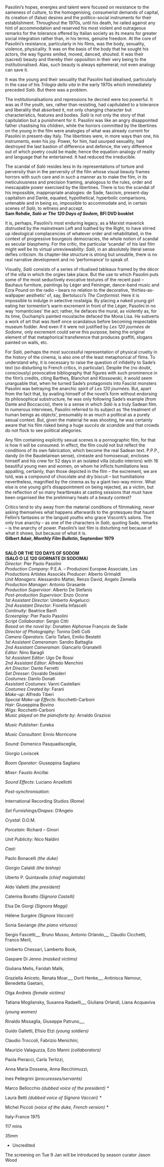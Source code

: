 
Pasolini’s hopes, energies and talent were focused on resistance to the sameness of culture, to the homogenising, consumerist demands of capital, its creation of (false) desires and the politico-social instruments for their establishment. Throughout the 1970s, until his death, he railed against any hint of accommodation and reserved his most violent and outrageous remarks for the tolerance offered by Italian society as its means for greater social integration rather than, in his terms, genuine freedom. At the core of Pasolini’s resistance, particularly in his films, was the body, sexuality, violence, physicality. It was on the basis of the body that he sought his actors, the way figures smiled, moved, danced, shouted. It was their (sacred) beauty and thereby their opposition in their very being to the institutionalised. Alas, such beauty is always ephemeral; not even analogy can save it.

It was the young and their sexuality that Pasolini had idealised, particularly in the case of his _Trilogia della vita_ in the early 1970s which immediately preceded _Salò_. But there was a problem.

The institutionalisations and repressions he decried were too powerful. It was as if the youth, sex, rather than resisting, had capitulated to a tolerance and liberality that absorbed it, not only changing character but characteristics, features and bodies. _Salò_ is not only the story of that capitulation but a punishment for it. Pasolini was like an angry disappointed father chastising his children, while the horrors committed by the libertines on the young in the film were analogies of what was already current for Pasolini in present-day Italy. The libertines were, in more ways than one, his instruments, even his joy. Power, for him, had usurped sexuality, had destroyed the last bastion of difference and defence, the very difference out of which poetry could be made; hence the equation-analogy of reality and language that he entertained. It had reduced the irreducible.

The scandal of _Salò_ resides less in its representations of torture and perversity than in the perversity of the film whose visual beauty frames horrors with such care and in such a manner as to make the film, in its meticulousness and precision framing, analogous to the rules, order and inescapable power exercised by the libertines. There is too the scandal of his impossible, inappropriate analogies: de Sade, fascism, present-day capitalism and Dante, equated, hypothetical, hyperbolic comparisons, untenable and in being so, impossible to accommodate and, in certain scenes of _Salò_, to witness and accept.  
**Sam Rohdie, _Salò or The 120 Days of Sodom,_ BFI DVD booklet**

It is, perhaps, Pasolini’s most enduring legacy, as a Marxist maverick distrusted by the mainstream Left and loathed by the Right, to have stirred up ideological complacencies of whatever order and rehabilitated, in the context of progressive bourgeois democracies, the whole notion of scandal as secular blasphemy. For the critic, the particular ‘scandal’ of his last film might well be its virtual unreviewability: _Salò_, in an absolutely literal sense defies criticism. Its chapter-like structure is strong but unsubtle, there is no real narrative development and no ‘performance’ to speak of.

Visually, _Salò_ consists of a series of ritualised tableaux framed by the décor of the villa in which the orgies take place. But the use to which Pasolini puts some of the most seductively evocative textures of the recent past – Bauhaus furniture, paintings by Léger and Feininger, dance-band music and Ezra Pound on the radio – bears no relation to the decorative, ‘thirties-as-wallpaper aesthetic’ of, say, Bertolucci’s _The Conformist_. Here it is impossible to indulge in selective nostalgia. By placing a naked young girl eating her tormentor’s warm excrement in front of the Léger, Pasolini in no way ‘romanticises’ the act; rather, he defaces the mural, as violently as, for its time, Duchamp’s painted moustache defaced the Mona Lisa. He subverts a work of art that was itself once scandalous before becoming respectable museum fodder. And even if it were not justified by _Les 120 journées de Sodome_, only excrement could serve this purpose, being the original element of that metaphorical transference that produces graffiti, slogans painted on walls, etc.

For _Salò_, perhaps the most successful representation of physical cruelty in the history of the cinema, is also one of the least metaphorical of films. To understand why, it is necessary to raise the question of infidelity to Sade’s text (so disturbing to French critics, in particular). Despite the (no doubt, consciously) provocative bibliography that figures with such prominence in the film’s credits, citing Barthes, Blanchot and Klossowski, it would seem unarguable that, when he turned Sade’s protagonists into Fascist monsters Pasolini was betraying the anarchic spirit of _Les 120 journées_. But, apart from the fact that, by availing himself of the novel’s form without endorsing its philosophical substructure, he was only following Sade’s example (from Dante and Boccaccio), there is a sense in which _Salò_ is a truly Sadean film. In numerous interviews, Pasolini referred to its subject as ‘the treatment of human beings as objects’, presumably in as much a political as a purely sexual context. But, given the material he was shooting, he was certainly aware that his film risked being a huge _succès de scandale_ and that crowds do not flock to see political allegories.

Any film containing explicitly sexual scenes is a pornographic film, for that is how it will be consumed. In effect, the film could not but reflect the conditions of its own fabrication, which become the real Sadean text. P.P.P., dandy (in the Baudelairean sense), cinéaste and homosexual, encloses himself and his crew for 52 days in an isolated villa (studio interiors) with 16 beautiful young men and women, on whom he inflicts humiliations less appalling, certainly, than those depicted in the film – the excrement, we are told, was a compound of chocolate and dry biscuit – but humiliations nevertheless, magnified by the cinema as by a giant two-way mirror. What else is one young girl’s disappointment on being rejected, as a victim, but the reflection of so many heartbreaks at casting sessions that must have been organised like the preliminary heats of a beauty contest?

Critics tend to shy away from the material conditions of filmmaking, never asking themselves what happens afterwards to the grotesques that haunt Fellini’s fantasies or the languid youths who grace Visconti’s salons. The only true anarchy – as one of the characters in _Salò_, quoting Sade, remarks – is the anarchy of power. Pasolini’s last film is disturbing not because of what it shows, but because of what it is.  
**Gilbert Adair, _Monthly Film Bulletin_, September 1979**
<br><br>

**SALÒ OR THE 120 DAYS OF SODOM**<br>
**(SALÒ O LE 120 GIORNATE DI SODOMA)**<br>
_Director_: Pier Paolo Pasolini<br>
_Production Company_: P.E.A. – Produzioni Europee Associate, Les Productions Artistes Associés
_Producer_: Alberto Grimaldi<br>
_Unit Managers:_ Alessandro Mattei, Renzo David, Angelo Zemella<br>
_Production Manager_: Antonio Girasante<br>
_Production Supervisor_: Alberto De Stefanis<br>
_Post-production Supervisor_: Enzo Ocone<br>
_1st Assistant Director_: Umberto Angelucci<br>
_2nd Assistant Director_: Fiorella Infascelli<br>
_Continuity_: Beatrice Banfi<br>
_Screenplay_: Pier Paolo Pasolini<br>
_Script Collaborator_: Sergio Citti<br>
_Based on the novel by_: Donatien Alphonse François de Sade<br>
_Director of Photography_: Tonino Delli Colli<br>
_Camera Operators_: Carlo Tafani, Emilio Bestetti<br>
_1st Assistant Cameraman_: Sandro Battaglia<br>
_2nd Assistant Cameraman_: Giancarlo Granatelli<br>
_Editor_: Nino Baragli<br>
_1st Assistant Editor_: Ugo De Rossi<br>
_2nd Assistant Editor_: Alfredo Menchini<br>
_Art Director_: Dante Ferretti<br>
_Set Dresser_: Osvaldo Desideri<br>
_Costumes_: Danilo Donati<br>
_Assistant Costumes_: Vanni Castellani<br>
_Costumes Created by_: Farani<br>
_Make-up_: Alfredo Tiberi<br>
_Special Make-up Effects_: Rocchetti-Carboni<br>
_Hair_: Giuseppina Bovino<br>
_Wigs_: Rocchetti-Carboni<br>
_Music played on the pianoforte by_:
Arnaldo Graziosi<br>

_Music Publisher_: Eureka<br>

_Music Consultant_: Ennio Morricone<br>

_Sound_: Domenico Pasquadisceglie,

Giorgio Loviscek<br>

_Boom Operator_: Giuseppina Sagliano<br>

_Mixer_: Fausto Ancillai<br>

_Sound Effects_: Luciano Anzellotti<br>

_Post-synchronisation_:

International Recording Studios (Rome)<br>

_Set Furnishings/Drapes_: D’Angelo<br>

_Crystal_: D.O.M.<br>

_Porcelain_: Richard – Ginori<br>

_Unit Publicity_: Nico Naldini<br>

_Cast:_<br>

Paolo Bonacelli _(the duke)_<br>

Giorgio Cataldi _(the bishop)_<br>

Uberto P. Quintavalle _(chief magistrate)_<br>

Aldo Valletti _(the president)_<br>

Caterina Boratto _(Signora Castelli)_<br>

Elsa De Giorgi _(Signora Maggi)_<br>

Hélène Surgère _(Signora Vaccari)_<br>

Sonia Saviange _(the piano virtuoso)_<br>

Sergio Fascetti_,_ Bruno Musso, Antonio Orlando_,_ Claudio Cicchetti, Franco Merli,

Umberto Chessari, Lamberto Book,

Gaspare Di Jenno _(masked victims)_<br>

Giuliana Melis, Faridah Malik,

Graziella Aniceto, Renata Moar_,_ Dorit Henke_,_ Antinisca Nemour, Benedetta Gaetani,

Olga Andreis _(female victims)_<br>

Tatiana Mogilansky, Susanna Radaelli_,_ Giuliana Orlandi, Liana Acquaviva

_(young women)_<br>

Rinaldo Missaglia, Giuseppe Patruno_,_

Guido Galletti, Efisio Etzi _(young soldiers)_<br>

Claudio Troccoli, Fabrizio Menichini,

Maurizio Valaguzza, Ezio Manni _(collaborators)_<br>

Paola Pieracci, Carla Terlizzi,

Anna Maria Dossena, Anna Recchimuzzi,

Ines Pellegrini _(procuresses/servants)_<br>

Marco Bellocchio _(dubbed voice of the president) *_<br>

Laura Betti _(dubbed voice of Signora Vaccari) *_<br>

Michel Piccoli _(voice of the duke, French version) *_<br>

Italy-France 1975<br>

117 mins<br>

35mm<br>

* Uncredited

The screening on Tue 9 Jan will be introduced by season curator Jason Wood<br><br>
<!--stackedit_data:
eyJoaXN0b3J5IjpbLTk2OTk5OTQzMF19
-->